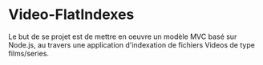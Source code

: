 Video-FlatIndexes
=================
Le but de se projet est de mettre en oeuvre un modèle MVC basé sur Node.js, au travers
une application d'indexation de fichiers Videos de type films/series.
